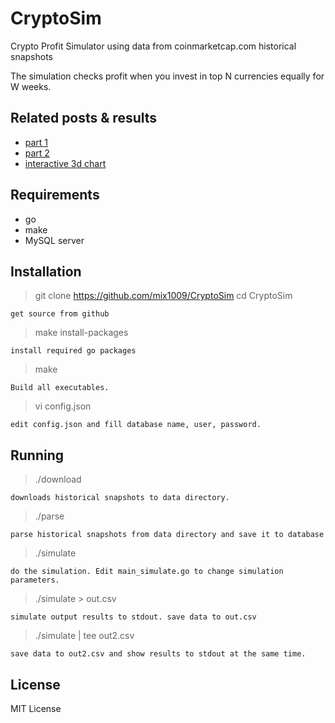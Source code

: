 # CryptoSim
Crypto Profit Simulator using data from coinmarketcap.com historical snapshots

The simulation checks profit when you invest in top N currencies equally for W weeks.


Related posts & results
-----------------------
* [part 1](https://steemit.com/cryptocurrency/@mix1009/project-crypto-investing-profit-simulation-from-historical-data-1)
* [part 2](https://steemit.com/cryptocurrency/@mix1009/project-crypto-investing-profit-simulation-from-historical-data-2)
* [interactive 3d chart](https://mix1009.com/crypto/simulation)

Requirements
------------
* go
* make
* MySQL server

Installation
------------
> git clone https://github.com/mix1009/CryptoSim
> cd CryptoSim

    get source from github

> make install-packages

    install required go packages

> make

    Build all executables.

> vi config.json

    edit config.json and fill database name, user, password.

Running
-------

> ./download

    downloads historical snapshots to data directory.

> ./parse

    parse historical snapshots from data directory and save it to database

> ./simulate

    do the simulation. Edit main_simulate.go to change simulation parameters.

> ./simulate > out.csv

    simulate output results to stdout. save data to out.csv

> ./simulate | tee out2.csv

    save data to out2.csv and show results to stdout at the same time.

License
-------
MIT License

